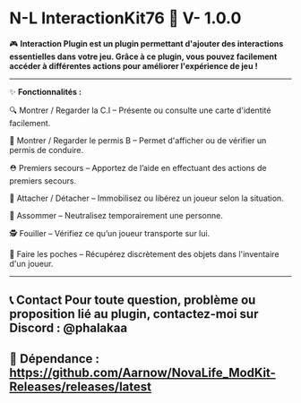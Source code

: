 # N-L InteractionKit76 🔌 V- 1.0.0

🎮 **Interaction Plugin est un plugin permettant d'ajouter des interactions essentielles dans votre jeu. Grâce à ce plugin, vous pouvez facilement accéder à différentes actions pour améliorer l'expérience de jeu !**

------------------------------------------------------------------------------------------------------

✨ **Fonctionnalités :**

🔍 Montrer / Regarder la C.I – Présente ou consulte une carte d'identité facilement.

🚗 Montrer / Regarder le permis B – Permet d'afficher ou de vérifier un permis de conduire.

⛑ Premiers secours – Apportez de l’aide en effectuant des actions de premiers secours.

🔗 Attacher / Détacher – Immobilisez ou libérez un joueur selon la situation.

💫 Assommer – Neutralisez temporairement une personne.

🕵️ Fouiller – Vérifiez ce qu’un joueur transporte sur lui.

👜 Faire les poches – Récupérez discrètement des objets dans l'inventaire d'un joueur.

-------------------------------------------------------------------------------------------------------
📞 Contact
Pour toute question, problème ou proposition lié au plugin, contactez-moi sur Discord : @phalakaa
--------------------------------------------------------------------------------------------------------

🚀 Dépendance :
https://github.com/Aarnow/NovaLife_ModKit-Releases/releases/latest
--------------------------------------------------------------------------------------------------------
